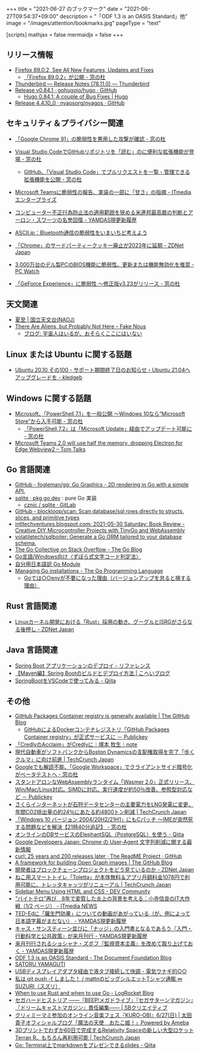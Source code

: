 +++
title = "2021-06-27 のブックマーク"
date =  "2021-06-27T09:54:37+09:00"
description = "「ODF 1.3 is an OASIS Standard」他"
image = "/images/attention/bookmarks.jpg"
pageType = "text"

[scripts]
  mathjax = false
  mermaidjs = false
+++

## リリース情報

- [Firefox  89.0.2, See All New Features, Updates and Fixes](https://www.mozilla.org/en-US/firefox/89.0.2/releasenotes/)
  - [「Firefox 89.0.2」が公開 - 窓の杜](https://forest.watch.impress.co.jp/docs/news/1333598.html)
- [Thunderbird — Release Notes (78.11.0) — Thunderbird](https://www.thunderbird.net/en-US/thunderbird/78.11.0/releasenotes/)
- [Release v0.84.1 · gohugoio/hugo · GitHub](https://github.com/gohugoio/hugo/releases/tag/v0.84.1)
  - [Hugo 0.84.1: A couple of Bug Fixes | Hugo](https://gohugo.io/news/0.84.1-relnotes/)
- [Release 4.4.10_0 · nyaosorg/nyagos · GitHub](https://github.com/nyaosorg/nyagos/releases/tag/4.4.10_0)

## セキュリティ＆プライバシー関連

- [「Google Chrome 91」の脆弱性を悪用した攻撃が確認 - 窓の杜](https://forest.watch.impress.co.jp/docs/news/1332322.html)
- [Visual Studio CodeでGitHubリポジトリを「読む」のに便利な拡張機能が登場 - 窓の杜](https://forest.watch.impress.co.jp/docs/news/1331439.html)
  - [GitHub、「Visual Studio Code」でプルリクエストを一覧・管理できる拡張機能を公開 - 窓の杜](https://forest.watch.impress.co.jp/docs/news/1142521.html)
- [Microsoft Teamsに脆弱性の報告、実装の一部に「甘さ」の指摘 - ITmedia エンタープライズ](https://www.itmedia.co.jp/enterprise/articles/2106/21/news098.html)
- [コンピューター不正行為防止法の適用範囲を狭める米連邦最高裁の判断とアーロン・スワーツの名誉回復 - YAMDAS現更新履歴](https://yamdas.hatenablog.com/entry/20210623/cfaa-aaron-swartz)
- [ASCII.jp：Bluetooth通信の脆弱性をいまいちど考えよう](https://ascii.jp/elem/000/004/059/4059829/)
- [「Chrome」のサードパーティークッキー廃止が2023年に延期 - ZDNet Japan](https://japan.zdnet.com/article/35172922/)

- [3,000万台のデル製PCのBIOS機能に脆弱性。更新または機能無効化を推奨  - PC Watch](https://pc.watch.impress.co.jp/docs/news/1334079.html)
- [「GeForce Experience」に脆弱性 ～修正版v3.23がリリース - 窓の杜](https://forest.watch.impress.co.jp/docs/news/1334223.html)

## 天文関連

- [夏至 | 国立天文台(NAOJ)](https://www.nao.ac.jp/news/blog/2021/20210621-summer-solstice.html)
- [There Are Aliens, but Probably Not Here – Fake Nous](https://fakenous.net/?p=2365)
  - [ブログ: 宇宙人はいるが、おそらくここにはいない](https://okuranagaimo.blogspot.com/2021/06/blog-post_92.html)

## Linux または Ubuntu に関する話題

- [Ubuntu 20.10 その100 - サポート期間終了日のお知らせ・Ubuntu 21.04へアップグレードを - kledgeb](https://kledgeb.blogspot.com/2021/06/ubuntu-2010-100-ubuntu-2104.html)

## Windows に関する話題

- [Microsoft、「PowerShell 7.1」を一般公開 ～Windows 10なら“Microsoft Store”から入手可能 - 窓の杜](https://forest.watch.impress.co.jp/docs/news/1289132.html)
  - [「PowerShell 7.2」は「Microsoft Update」経由でアップデート可能に - 窓の杜](https://forest.watch.impress.co.jp/docs/news/1332429.html)
- [Microsoft Teams 2.0 will use half the memory, dropping Electron for Edge Webview2 – Tom Talks](https://tomtalks.blog/2021/06/microsoft-teams-2-0-will-use-half-the-memory-dropping-electron-for-edge-webview2/)

## Go 言語関連

- [GitHub - fogleman/gg: Go Graphics - 2D rendering in Go with a simple API.](https://github.com/fogleman/gg)
- [sqlite · pkg.go.dev](https://pkg.go.dev/modernc.org/sqlite) : pure Go 実装
  - [cznic / sqlite · GitLab](https://gitlab.com/cznic/sqlite)
- [GitHub - blockloop/scan: Scan database/sql rows directly to structs, slices, and primitive types](https://github.com/blockloop/scan)
- [intltechventures.blogspot.com: 2021-05-30 Saturday: Book Review - Creative DIY Microcontroller Projects with TinyGo and WebAssembly](https://intltechventures.blogspot.com/2021/05/2021-05-30-saturday-book-review.html)
- [volatiletech/sqlboiler: Generate a Go ORM tailored to your database schema.](https://github.com/volatiletech/sqlboiler)
- [The Go Collective on Stack Overflow - The Go Blog](https://blog.golang.org/stackoverflow)
- [Go言語/Windows向け〈ずぼら式文字コード判定法〉](https://zenn.dev/zetamatta/articles/mbcs-to-utf8-filter)
- [自分用日本語訳 Go Module](https://zenn.dev/lunarxlark/articles/go-module-jpn)
- [Managing Go installations - The Go Programming Language](https://golang.org/doc/manage-install#installing-multiple)
  - [Goでは○○envが不要になった理由（バージョンアップを怠ると損する理由）](https://zenn.dev/tenntenn/articles/676a32ab3d4aab)

## Rust 言語関連

- [Linuxカーネル開発における「Rust」採用の動き、グーグルとISRGがさらなる後押し - ZDNet Japan](https://japan.zdnet.com/article/35172646/)

## Java  言語関連

- [Spring Boot アプリケーションのデプロイ - リファレンス](https://spring.pleiades.io/spring-boot/docs/current/reference/html/deployment.html)
- [【Maven編】Spring Bootのビルドとデプロイ方法 | こへいブログ](https://kohei.life/spring-boot-build-deploy/)
- [SpringBootをVSCodeで使ってみる - Qiita](https://qiita.com/koukibuu3/items/77734596483ffd788931)

## その他

- [GitHub Packages Container registry is generally available | The GitHub Blog](https://github.blog/2021-06-21-github-packages-container-registry-generally-available/)
  - [GitHubによるDockerコンテナレジストリ「GitHub Packages Container registry」が正式サービスに － Publickey](https://www.publickey1.jp/blog/21/githubdockergithub_packages_container_registry.html)
- [「CredlyのAcclaim」がCredlyに｜塚本 牧生｜note](https://note.com/tsukamoto/n/nd84ea0134e55)
- [現代自動車がソフトバンクからBoston Dynamicsの支配権取得を完了「歩くクルマ」に向け前進  |  TechCrunch Japan](https://jp.techcrunch.com/2021/06/22/2021-06-21-hyundai-completes-deal-for-controlling-interest-in-boston-dynamics/)
- [Googleでも解読不能、「Google Workspace」でクライアントサイド暗号化がベータテストへ - 窓の杜](https://forest.watch.impress.co.jp/docs/news/1333015.html)
- [スタンドアロンなWebAssemblyランタイム「Wasmer 2.0」正式リリース、Win/Mac/Linux対応。SIMDに対応、実行速度が約50％改善、参照型対応など － Publickey](https://www.publickey1.jp/blog/21/webassemblywasmer_20winmaclinuxsimd50.html)
- [さくらインターネットが石狩データセンターの主要電力をLNG発電に変更、年間CO2排出量の約24％にあたる約4800トン削減  |  TechCrunch Japan](https://jp.techcrunch.com/2021/06/21/2021-06-21-sakura-internet-ishikari-detacenter-lng-power/)
- [「Windows 10 バージョン 2004/20H2/21H1」にもCパッチ ～IMEが突然死する問題などを解決【21時40分追記】 - 窓の杜](https://forest.watch.impress.co.jp/docs/news/1333041.html)
- [オンラインのDBサービスのElephantSQL（PostgreSQL）を使う - Qiita](https://qiita.com/mikankitten/items/a9a0363c7b455e928179)
- [Google Developers Japan: Chrome の User-Agent 文字列削減に関する最新情報](https://developers-jp.googleblog.com/2021/06/chrome-user-agent.html)
- [curl: 25 years and 200 releases later · The ReadME Project · GitHub](https://github.com/readme/podcast/curl-25-years)
- [A framework for building Open Graph images | The GitHub Blog](https://github.blog/2021-06-22-framework-building-open-graph-images/)
- [開発者はブロックチェーンプロジェクトをどう見ているのか - ZDNet Japan](https://japan.zdnet.com/article/35172653/)
- [ねこ用スマートトイレ「Toletta」が本体無料＆アプリ月額料金1078円で利用可能に、トレッタキャッツがリニューアル  |  TechCrunch Japan](https://jp.techcrunch.com/2021/06/22/tolettacat/)
- [Sidebar Menu Using HTML and CSS - DEV Community](https://dev.to/code_mystery/sidebar-menu-using-html-and-css-o49)
- [“バイトテロ”再び　8年で変質した炎上の背景を考える：小寺信良のIT大作戦（1/2 ページ） - ITmedia NEWS](https://www.itmedia.co.jp/news/articles/2106/23/news112.html)
- [TED-Edに「羅生門効果」についての動画があがっている（が、例によって日本語字幕がまだない） - YAMDAS現更新履歴](https://yamdas.hatenablog.com/entry/20210623/the-rashomon-effect)
- [キャス・サンスティーン並びに「ナッジ」の入門書となるであろう『入門・行動科学と公共政策』が来月刊行 - YAMDAS現更新履歴](https://yamdas.hatenablog.com/entry/20210623/cass-sunstein)
- [来月刊行されるショシャナ・ズボフ『監視資本主義』を改めて取り上げておく - YAMDAS現更新履歴](https://yamdas.hatenablog.com/entry/20210524/surveillance-capitalism)
- [ODF 1.3 is an OASIS Standard - The Document Foundation Blog](https://blog.documentfoundation.org/blog/2021/06/23/odf-1-3-is-an-oasis-standard/)
- [SATORU YAMAGUTI](https://satoruyamaguti.com/)
- [USBディスプレイアダプタ経由で液タブ接続して快調 - 電気ウナギ的○○](https://blog.netandfield.com/shar/2021/06/usb-1.html)
- [私は git push -f しました！ / mattnのビッグシルエットTシャツ通販 ∞ SUZURI（スズリ）](https://suzuri.jp/mattn/3977917/big-t-shirt/l/white)
- [When to use Rust and when to use Go - LogRocket Blog](https://blog.logrocket.com/when-to-use-rust-and-when-to-use-golang/)
- [セガハードヒストリア ――『BEEP!メガドライブ』『セガサターンマガジン』『ドリームキャストマガジン』責任編集―― | SBクリエイティブ](https://www.sbcr.jp/product/4797399431/)
- [クリィミーマミ参加のオンライン音楽フェス『KURO-OBI』6/27(日) | 太田貴子オフィシャルブログ「魔法の天使　おたこ姫！」Powered by Ameba](https://ameblo.jp/ohta-takako/entry-12675863801.html)
- [3Dプリントでわずか60日で完成するRelativity Spaceの新しい大型ロケットTerran R、もちろん再利用可能  |  TechCrunch Japan](https://jp.techcrunch.com/2021/06/26/2021-06-08-relativity-space-launches-its-valuation-to-4-2b-with-650m-in-new-funding/)
- [Go: Terminal上でmarkdownをプレゼンできるslides  - Qiita](https://qiita.com/e99h2121/items/aa3c41b2e180f8468cbe)
